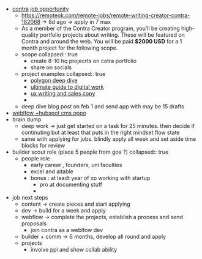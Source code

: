 - [contra](https://contra.com/how-it-works/independents) [job opportunity](https://remoteok.com/remote-jobs/remote-writing-creator-contra-182068)
	- https://remoteok.com/remote-jobs/remote-writing-creator-contra-182068 -> 8d ago -> apply in 7 max
	- As a member of the Contra Creator program, you’ll be creating high-quality portfolio projects about writing. These will be featured on Contra and around the web. You will be paid **$2000 USD** for a 1 month project for the following scope.
	- scope
	  collapsed:: true
		- create 8-10 hq projecrts on cotra portfolio
		- share on socials
	- project examples
	  collapsed:: true
		- [polygon deep dive](https://contra.com/p/2o2Ekl3b-polygon-a-deep-dive)
		- [ultimate guide to digital work](https://bradleebartlett.contra.com/p/BvcgEUXe-the-ultimate-guide-to-digital-work-instructions-client-article)
		- [ux writing and sales copy](https://contra.com/p/lAQF3m2q-ux-writing-and-sales-copy-my-therapy-buddy)
		-
	- deep dive blog post on feb 1 and send app with may be 15 drafts
- [weblfow +hubspot cms oppo](https://remoteok.com/remote-jobs/remote-developer-webflow-hubspot-freelance-braintrust-185701)
- brain dump
	- deep work -> just get started on a task for 25 minutes. then decide if continuting but at least that puts in the right mindset flow state
	- same with applying for jobs. blindly apply all week and set aside time blocks for review
- builder scout role (place 5 people from goa ?)
  collapsed:: true
	- people role
		- early career , founders, uni faculties
		- excel and aitable
		- bonus : at leadt year of xp working with startup
			- pro at documenting stuff
			-
- job next steps
	- content -> create pieces and start applying
	- dev -> build for a week and apply
	- webflow -> complete the projects, establish a process and send proposals
		- join contra as a weblfow dev
	- builder + comm -> 6 months, develop all round and apply
	- projects
		- involve ppl and show collab ability